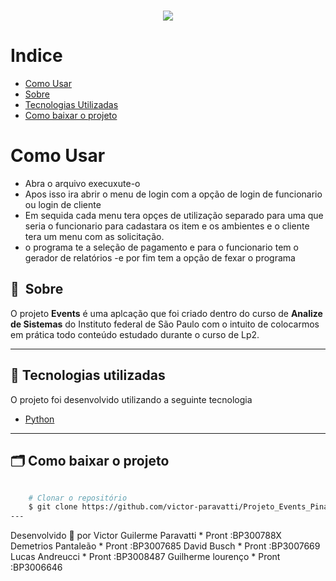<h1 align="center">
    <img src="https://ik.imagekit.io/VictorParavatti/LogoProjeto_Pretos_e_Brancos_UHHztdi3S.png">
</h1>

# Indice

- [Como Usar](#-Como-Usar)
- [Sobre](#-sobre)
- [Tecnologias Utilizadas](#-tecnologias-utilizadas)
- [Como baixar o projeto](#-Como-baixar-o-projeto)

# Como Usar

- Abra o arquivo execuxute-o
- Apos isso ira abrir o menu de login com a opção de login de funcionario ou login de cliente
- Em sequida cada menu tera opçes de utilização separado para uma que seria o funcionario para cadastara os item e os ambientes e o cliente tera um menu com as solicitação.
- o programa te a seleção de pagamento e para o funcionario tem o gerador de relatórios
-e por fim tem a opção de fexar o programa

## 🔖&nbsp; Sobre

O projeto **Events** é uma aplcação que foi criado dentro do curso de **Analize de Sistemas** do Instituto federal de São Paulo  com o intuito de colocarmos em prática todo conteúdo estudado durante o curso de Lp2.

---

## 🚀 Tecnologias utilizadas

O projeto foi desenvolvido utilizando a seguinte tecnologia

- [Python](https://python.org)

---

## 🗂 Como baixar o projeto

```bash

    # Clonar o repositório
    $ git clone https://github.com/victor-paravatti/Projeto_Events_Pinacoteca.git
---
````

Desenvolvido 💜 por Victor Guilerme Paravatti * Pront :BP300788X
                     Demetrios Pantaleão * Pront :BP3007685
                     David Busch * Pront :BP3007669
                     Lucas Andreucci * Pront :BP3008487
                     Guilherme lourenço * Pront :BP3006646
